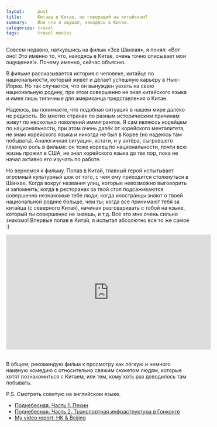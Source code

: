 ```yaml
---
layout:     post
title:      Китаец в Китае, не говорящий на китайском?
summary:    Или что я ощущал, находясь в Китае.
categories: travel
tags:       travel movies
---
```


Совсем недавно, наткувшись на фильм «Зов Шанхая», я понял: «Вот оно! Это именно то, что, находясь в Китае, очень точно описывает мои ощущения!». Почему именно, сейчас объясню.

В фильме рассказывается история о человеке, китайце по национальности, который живёт и делает успешную карьеру в Нью-Йорке. Но так случается, что он вынужден уехать на свою национальную родину, при этом совершенно не зная китайского языка и имея лишь типичные для американца представления о Китае.

Надеюсь, вы понимаете, что подобная ситуация в нашем мире далеко не редкость. Во многих странах по разным историческим причинам живут по несколько поколений иммигрантов. Я сам являюсь корейцем по национальности, при этом очень далёк от корейского менталитета, не знаю корейского языка и никогда не был в Корее (но надеюсь там побывать). Аналогичная ситуация, кстати, и у актёра, сыгравшего главную роль в фильме: он тоже кореец по национальности, почти всю жизнь прожил в США, не знал корейского языка до тех пор, пока не начал активно его изучать по работе.

Но вернемся к фильму. Попав в Китай, главный герой испытывает огромный культурный шок от того, с чем ему приходится столкнуться в Шанхае. Когда вокруг названия улиц, которые невозможно выговорить и запомнить; когда в ресторанах за твой стол подсаживаются совершенно незнакомые тебе люди; когда иностранцы знают о твоей национальной родине больше, чем ты; когда все принимают тебя за китайца (с северного Китая), начиная разговаривать с тобой на языке, который ты совершенно не знаешь, и т.д. Все это мне очень сильно знакомо! Впервые попав в Китай, я испытал абсолютно все то же самое :)

<center><iframe width="560" height="315" src="https://www.youtube.com/embed/xKjBRWh5RdE" frameborder="0" allowfullscreen></iframe></center>
<br>

В общем, рекомендую фильм к просмотру как лёгкую и немного наивную комедию с относительно свежим сюжетом людям, которые хотят познакомиться с Китаем, или тем, кому хоть раз доводилось там побывать.

P.S. Смотреть советую на английском языке.

- [Поднебесная. Часть 1. Пекин](/travel/2013/10/06/beijing/)
- [Поднебесная. Часть 2. Транспортная инфраструктура в Гонконге](/travel/2013/10/20/hong-kongs-transport-infrastructure/)
- [My video report: HK & Beijing](/travel/2013/12/12/hong-kong-and-beijing-video/)
